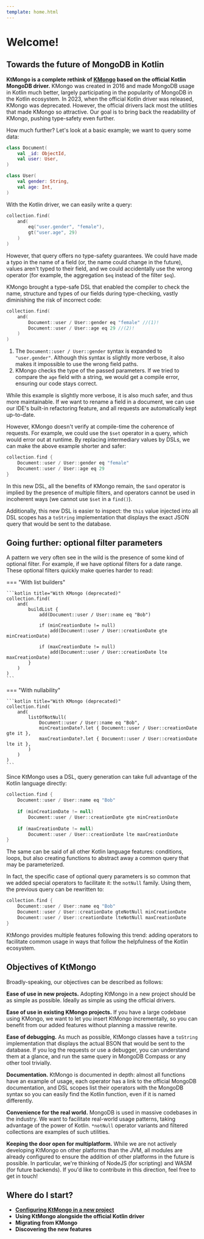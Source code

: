 ```yaml
---
template: home.html
---
```


# Welcome!

## Towards the future of MongoDB in Kotlin

**KtMongo is a complete rethink of [KMongo](https://litote.org/kmongo/) based on the official Kotlin MongoDB driver.** KMongo was created in 2016 and made MongoDB usage in Kotlin much better, largely participating in the popularity of MongoDB in the Kotlin ecosystem. In 2023, when the official Kotlin driver was released, KMongo was deprecated. However, the official drivers lack most the utilities that made KMongo so attractive. Our goal is to bring back the readability of KMongo, pushing type-safety even further.

How much further? Let's look at a basic example; we want to query some data:
```kotlin
class Document(
	val _id: ObjectId,
	val user: User,
)

class User(
	val gender: String,
	val age: Int,
)
```

With the Kotlin driver, we can easily write a query:
```kotlin title="With the official Kotlin driver"
collection.find(
	and(
		eq("user.gender", "female"),
		gt("user.age", 29)
	)
)
```
However, that query offers no type-safety guarantees. We could have made a typo in the name of a field (or, the name could change in the future), values aren't typed to their field, and we could accidentally use the wrong operator (for example, the aggregation `$eq` instead of the filter `$eq`).

KMongo brought a type-safe DSL that enabled the compiler to check the name, structure and types of our fields during type-checking, vastly diminishing the risk of incorrect code:
```kotlin title="With KMongo (deprecated)"
collection.find(
	and(
		Document::user / User::gender eq "female" //(1)!
		Document::user / User::age eq 29 //(2)!
	)
)
```

1. The `Document::user / User::gender` syntax is expanded to `"user.gender"`. Although this syntax is slightly more verbose, it also makes it impossible to use the wrong field paths.
2. KMongo checks the type of the passed parameters. If we tried to compare the `age` field with a string, we would get a compile error, ensuring our code stays correct.

While this example is slightly more verbose, it is also much safer, and thus more maintainable. If we want to rename a field in a document, we can use our IDE's built-in refactoring feature, and all requests are automatically kept up-to-date.

However, KMongo doesn't verify at compile-time the coherence of requests. For example, we could use the `$set` operator in a query, which would error out at runtime. By replacing intermediary values by DSLs, we can make the above example shorter and safer:
```kotlin title="With KtMongo"
collection.find {
	Document::user / User::gender eq "female"
	Document::user / User::age eq 29
}
```

In this new DSL, all the benefits of KMongo remain, the `$and` operator is implied by the presence of multiple filters, and operators cannot be used in incoherent ways (we cannot use `$set` in a `find()`).

Additionally, this new DSL is easier to inspect: the `this` value injected into all DSL scopes has a `toString` implementation that displays the exact JSON query that would be sent to the database.

## Going further: optional filter parameters

A pattern we very often see in the wild is the presence of some kind of optional filter. For example, if we have optional filters for a date range. These optional filters quickly make queries harder to read:

=== "With list builders"

	```kotlin title="With KMongo (deprecated)"
	collection.find(
		and(
			buildList {
				add(Document::user / User::name eq "Bob")
				
				if (minCreationDate != null)
					add(Document::user / User::creationDate gte minCreationDate)
				
				if (maxCreationDate != null)
					add(Document::user / User::creationDate lte maxCreationDate)
			}
		)
	)
	```

=== "With nullability"

	```kotlin title="With KMongo (deprecated)"
	collection.find(
		and(
			listOfNotNull(
				Document::user / User::name eq "Bob",
				minCreationDate?.let { Document::user / User::creationDate gte it },
				maxCreationDate?.let { Document::user / User::creationDate lte it },
			)
		)
	)
	```

Since KtMongo uses a DSL, query generation can take full advantage of the Kotlin language directly:
```kotlin title="With KtMongo"
collection.find {
	Document::user / User::name eq "Bob"
	
	if (minCreationDate != null)
		Document::user / User::creationDate gte minCreationDate
	
	if (maxCreationDate != null)
		Document::user / User::creationDate lte maxCreationDate
}
```
The same can be said of all other Kotlin language features: conditions, loops, but also creating functions to abstract away a common query that may be parameterized.

In fact, the specific case of optional query parameters is so common that we added special operators to facilitate it: the `notNull` family. Using them, the previous query can be rewritten to:
```kotlin title="With KtMongo"
collection.find {
	Document::user / User::name eq "Bob"
	Document::user / User::creationDate gteNotNull minCreationDate
	Document::user / User::creationDate lteNotNull maxCreationDate
}
```

KtMongo provides multiple features following this trend: adding operators to facilitate common usage in ways that follow the helpfulness of the Kotlin ecosystem.

## Objectives of KtMongo

Broadly-speaking, our objectives can be described as follows:

**Ease of use in new projects.** Adopting KtMongo in a new project should be as simple as possible. Ideally as simple as using the official drivers.

**Ease of use in existing KMongo projects.** If you have a large codebase using KMongo, we want to let you insert KtMongo incrementally, so you can benefit from our added features without planning a massive rewrite.

**Ease of debugging.** As much as possible, KtMongo classes have a `toString` implementation that displays the actual BSON that would be sent to the database. If you log the requests or use a debugger, you can understand them at a glance, and run the same query in MongoDB Compass or any other tool trivially.

**Documentation.** KtMongo is documented in depth: almost all functions have an example of usage, each operator has a link to the official MongoDB documentation, and DSL scopes list their operators with the MongoDB syntax so you can easily find the Kotlin function, even if it is named differently.

**Convenience for the real world.** MongoDB is used in massive codebases in the industry. We want to facilitate real-world usage patterns, taking advantage of the power of Kotlin. `*notNull` operator variants and filtered collections are examples of such utilities.

**Keeping the door open for multiplatform.** While we are not actively developing KtMongo on other platforms than the JVM, all modules are already configured to ensure the addition of other platforms in the future is possible. In particular, we're thinking of NodeJS (for scripting) and WASM (for future backends). If you'd like to contribute in this direction, feel free to get in touch!

## Where do I start?

- [**Configuring KtMongo in a new project**](tutorials/index.md)
- **Using KtMongo alongside the official Kotlin driver**
- **Migrating from KMongo**
- **Discovering the new features**
